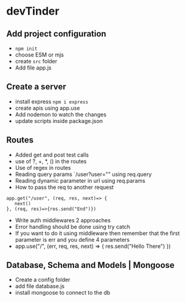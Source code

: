 # devTinder

## Add project configuration

- `npm init`
- choose ESM or mjs
- create `src` folder
- Add file app.js

## Create a server

- install express `npm i express`
- create apis using app.use
- Add nodemon to watch the changes
- update scripts inside package.json

## Routes

- Added get and post test calls
- use of ?, +, \*, () in the routes
- Use of regex in routes
- Reading query params `/user?user="" using req.query
- Reading dynamic parameter in url using req.params
- How to pass the req to another request

```
app.get("/user", (req, res, next)=> {
   next()
}, (req, res)=>{res.send("End")})

```

- Write auth middlewares 2 approaches
- Error handling should be done using try catch
- If you want to do it using middleware then remember that the first parameter is err and you define 4 parameters
- app.use("/", (err, req, res, next) => {
  res.send("Hello There")
  })

## Database, Schema and Models | Mongoose
- Create a config folder
- add file database.js
- install mongoose to connect to the db
